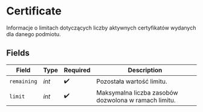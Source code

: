 # Certificate

Informacje o limitach dotyczących liczby aktywnych certyfikatów wydanych dla danego podmiotu.


## Fields

| Field                                                | Type                                                 | Required                                             | Description                                          |
| ---------------------------------------------------- | ---------------------------------------------------- | ---------------------------------------------------- | ---------------------------------------------------- |
| `remaining`                                          | *int*                                                | :heavy_check_mark:                                   | Pozostała wartość limitu.                            |
| `limit`                                              | *int*                                                | :heavy_check_mark:                                   | Maksymalna liczba zasobów dozwolona w ramach limitu. |